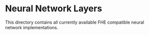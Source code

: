 # Neural Network Layers

This directory contains all currently available FHE compatible neural network implementations.
